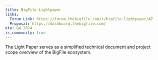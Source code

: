 ```yaml
---
title: BigFile Lightpaper
links:
  Forum Link: https://forum.thebigfile.com/t/bigfile-lightpaper/47
  Proposal: https://dashboard.thebigfile.com/
eta: Q4 2024
is_community: true
---
```


The Light Paper serves as a simplified technical document and project scope overview of the BigFile ecosystem.